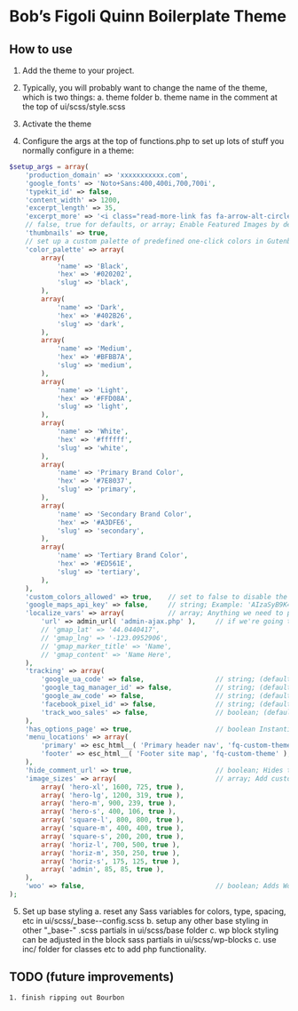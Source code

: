 # Bob’s Figoli Quinn Boilerplate Theme

## How to use

1. Add the theme to your project.

2. Typically, you will probably want to change the name of the theme, which is two things:
	a. theme folder
	b. theme name in the comment at the top of ui/scss/style.scss

3. Activate the theme

4. Configure the args at the top of functions.php to set up lots of stuff you normally configure in a theme:

```php
$setup_args = array(
	'production_domain' => 'xxxxxxxxxxx.com',
	'google_fonts' => 'Noto+Sans:400,400i,700,700i',
	'typekit_id' => false,
	'content_width' => 1200,
	'excerpt_length' => 35,
	'excerpt_more' => '<i class="read-more-link fas fa-arrow-alt-circle-right"></i>',
	// false, true for defaults, or array; Enable Featured Images by default on these post types (default: array( 'post', 'page' ) )
	'thumbnails' => true,
	// set up a custom palette of predefined one-click colors in Gutenberg editor; match slug to sass color variable name for easier styling!
	'color_palette' => array(
		array(
			'name' => 'Black',
			'hex' => '#020202',
			'slug' => 'black',
		),
		array(
			'name' => 'Dark',
			'hex' => '#402B26',
			'slug' => 'dark',
		),
		array(
			'name' => 'Medium',
			'hex' => '#BFBB7A',
			'slug' => 'medium',
		),
		array(
			'name' => 'Light',
			'hex' => '#FFD08A',
			'slug' => 'light',
		),
		array(
			'name' => 'White',
			'hex' => '#ffffff',
			'slug' => 'white',
		),
		array(
			'name' => 'Primary Brand Color',
			'hex' => '#7E8037',
			'slug' => 'primary',
		),
		array(
			'name' => 'Secondary Brand Color',
			'hex' => '#A3DFE6',
			'slug' => 'secondary',
		),
		array(
			'name' => 'Tertiary Brand Color',
			'hex' => '#ED561E',
			'slug' => 'tertiary',
		),
	),
	'custom_colors_allowed' => true,	// set to false to disable the custom color picker in the Gut editor
	'google_maps_api_key' => false,		// string; Example: 'AIzaSyB9K4bI2dkIqnU_HkM-5sEVvPKpy78EuXs' (default: false)
	'localize_vars' => array(			// array; Anything we need to pass over to js (default null)
		'url' => admin_url( 'admin-ajax.php' ),		// if we're going to do any ajax, we'll need this.
		// 'gmap_lat' => '44.0440417',
		// 'gmap_lng' => '-123.0952906',
		// 'gmap_marker_title' => 'Name',
		// 'gmap_content' => 'Name Here',
	),
	'tracking' => array(
		'google_ua_code' => false,					// string; (default: false)  UA-125348636-1 ???
		'google_tag_manager_id' => false,			// string; (default: false)  GTM-123456
		'google_aw_code' => false,					// string; (default: false)
		'facebook_pixel_id' => false,				// string; (default: false)
		'track_woo_sales' => false,					// boolean; (default: false)
	),
	'has_options_page' => true,						// boolean Instantiates the options page class
	'menu_locations' => array(
		'primary' => esc_html__( 'Primary header nav', 'fq-custom-theme' ),
		'footer' => esc_html__( 'Footer site map', 'fq-custom-theme' ),
	),
	'hide_comment_url' => true,						// boolean; Hides the "Website" field on default comments template
	'image_sizes' => array(							// array; Add custom image sizes here
		array( 'hero-xl', 1600, 725, true ),
		array( 'hero-lg', 1200, 319, true ),
		array( 'hero-m', 900, 239, true ),
		array( 'hero-s', 400, 106, true ),
		array( 'square-l', 800, 800, true ),
		array( 'square-m', 400, 400, true ),
		array( 'square-s', 200, 200, true ),
		array( 'horiz-l', 700, 500, true ),
		array( 'horiz-m', 350, 250, true ),
		array( 'horiz-s', 175, 125, true ),
		array( 'admin', 85, 85, true ),
	),
	'woo' => false,									// boolean; Adds Woocommerce support (default: false)
);
```

5. Set up base styling
	 a. reset any Sass variables for colors, type, spacing, etc in ui/scss/_base--config.scss
	 b. setup any other base styling in other "_base-" .scss partials in ui/scss/base folder
	 c. wp block styling can be adjusted in the block sass partials in ui/scss/wp-blocks
	 c. use inc/ folder for classes etc to add php functionality.


## TODO (future improvements)
	1. finish ripping out Bourbon
